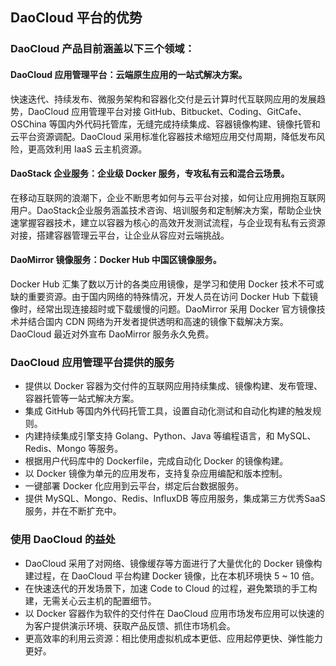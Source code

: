 ## DaoCloud 平台的优势

### DaoCloud 产品目前涵盖以下三个领域：

#### DaoCloud 应用管理平台：云端原生应用的一站式解决方案。

快速迭代、持续发布、微服务架构和容器化交付是云计算时代互联网应用的发展趋势，DaoCloud 应用管理平台对接 GitHub、Bitbucket、Coding、GitCafe、OSChina 等国内外代码托管库，无缝完成持续集成、容器镜像构建、镜像托管和云平台资源调配。DaoCloud 采用标准化容器技术缩短应用交付周期，降低发布风险，更高效利用 IaaS 云主机资源。

#### DaoStack 企业服务：企业级 Docker 服务，专攻私有云和混合云场景。

在移动互联网的浪潮下，企业不断思考如何与云平台对接，如何让应用拥抱互联网用户。DaoStack企业服务涵盖技术咨询、培训服务和定制解决方案，帮助企业快速掌握容器技术，建立以容器为核心的高效开发测试流程，与企业现有私有云资源对接，搭建容器管理云平台，让企业从容应对云端挑战。

#### DaoMirror 镜像服务：Docker Hub 中国区镜像服务。

Docker Hub 汇集了数以万计的各类应用镜像，是学习和使用 Docker 技术不可或缺的重要资源。由于国内网络的特殊情况，开发人员在访问 Docker Hub 下载镜像时，经常出现连接超时或下载缓慢的问题。DaoMirror 采用 Docker 官方镜像技术并结合国内 CDN 网络为开发者提供透明和高速的镜像下载解决方案。DaoCloud 最近对外宣布 DaoMirror 服务永久免费。
<!-- TODO: 需要复审：真的永久免费么？ -->

### DaoCloud 应用管理平台提供的服务

<!--
  TODO:
    1:一站式解决方案是否包含自有主机？
    2:「设置自动化测试和自动化构建的触发规则」语句不通顺
    7: 需要复审：持续集成的服务和应用服务不一致？
-->
* 提供以 Docker 容器为交付件的互联网应用持续集成、镜像构建、发布管理、容器托管等一站式解决方案。
* 集成 GitHub 等国内外代码托管工具，设置自动化测试和自动化构建的触发规则。
* 内建持续集成引擎支持 Golang、Python、Java 等编程语言，和 MySQL、Redis、Mongo 等服务。
* 根据用户代码库中的 Dockerfile，完成自动化 Docker 的镜像构建。
* 以 Docker 镜像为单元的应用发布，支持复杂应用编配和版本控制。
* 一键部署 Docker 化应用到云平台，绑定后台数据服务。
* 提供 MySQL、Mongo、Redis、InfluxDB 等应用服务，集成第三方优秀SaaS服务，并在不断扩充中。

### 使用 DaoCloud 的益处

<!-- TODO: 4:找个词替换 「起停」 -->
* DaoCloud 采用了对网络、镜像缓存等方面进行了大量优化的 Docker 镜像构建过程，在 DaoCloud 平台构建 Docker 镜像，比在本机环境快 5 ~ 10 倍。
* 在快速迭代的开发场景下，加速 Code to Cloud 的过程，避免繁琐的手工构建，无需关心云主机的配置细节。
* 以 Docker 容器作为软件的交付件在 DaoCloud 应用市场发布应用可以快速的为客户提供演示环境、获取产品反馈、抓住市场机会。
* 更高效率的利用云资源：相比使用虚拟机成本更低、应用起停更快、弹性能力更好。
